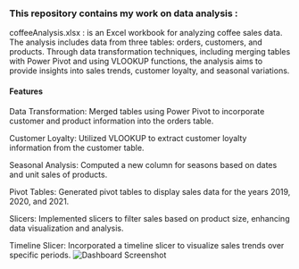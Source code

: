 ### This repository contains my work on data analysis :
coffeeAnalysis.xlsx : is an Excel workbook for analyzing coffee sales data. The analysis includes data from three tables: orders, customers, and products. Through data transformation techniques, including merging tables with Power Pivot and using VLOOKUP functions, the analysis aims to provide insights into sales trends, customer loyalty, and seasonal variations.
#### Features

Data Transformation: Merged tables using Power Pivot to incorporate customer and product information into the orders table.

Customer Loyalty: Utilized VLOOKUP to extract customer loyalty information from the customer table.

Seasonal Analysis: Computed a new column for seasons based on dates and unit sales of products.

Pivot Tables: Generated pivot tables to display sales data for the years 2019, 2020, and 2021.

Slicers: Implemented slicers to filter sales based on product size, enhancing data visualization and analysis.

Timeline Slicer: Incorporated a timeline slicer to visualize sales trends over specific periods.
![Dashboard Screenshot](https://github.com/sanywright13/data-analysis/blob/main/data%20analysis.PNG)
